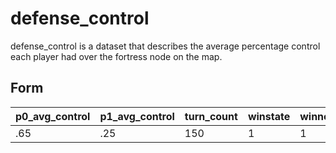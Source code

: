# defense_control
defense_control is a dataset that describes the average percentage control each player had over the fortress node on the map.

## Form
| p0_avg_control | p1_avg_control | turn_count | winstate | winner |
| -------------- | -------------- | ---------- | -------- | ------ |
| .65 | .25 | 150 | 1 | 1 |
